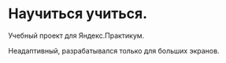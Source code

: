 # Научиться учиться.

Учебный проект для Яндекс.Практикум.

Неадаптивный, разрабатывался только для больших экранов.